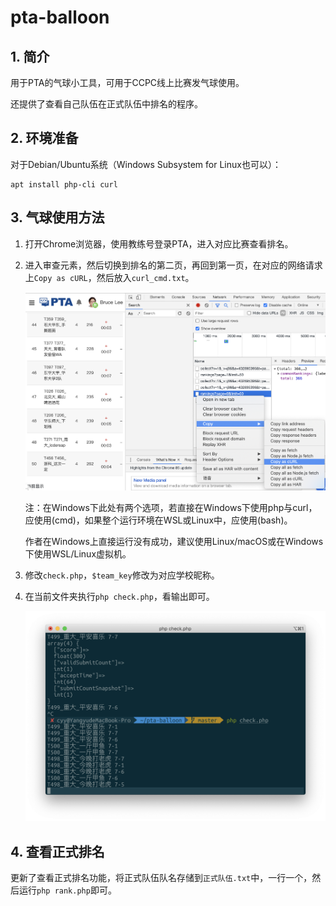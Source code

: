 # pta-balloon

## 1. 简介

用于PTA的气球小工具，可用于CCPC线上比赛发气球使用。

还提供了查看自己队伍在正式队伍中排名的程序。

## 2. 环境准备

对于Debian/Ubuntu系统（Windows Subsystem for Linux也可以）：

```
apt install php-cli curl
```

## 3. 气球使用方法

1. 打开Chrome浏览器，使用教练号登录PTA，进入对应比赛查看排名。

2. 进入审查元素，然后切换到排名的第二页，再回到第一页，在对应的网络请求上`Copy as cURL`，然后放入`curl_cmd.txt`。

   ![1.png](readme/1.png)

   注：在Windows下此处有两个选项，若直接在Windows下使用php与curl，应使用(cmd)，如果整个运行环境在WSL或Linux中，应使用(bash)。

   作者在Windows上直接运行没有成功，建议使用Linux/macOS或在Windows下使用WSL/Linux虚拟机。

3. 修改`check.php`，`$team_key`修改为对应学校昵称。

4. 在当前文件夹执行`php check.php`，看输出即可。

   ![效果图](readme/2.png)

## 4. 查看正式排名

更新了查看正式排名功能，将正式队伍队名存储到`正式队伍.txt`中，一行一个，然后运行`php rank.php`即可。